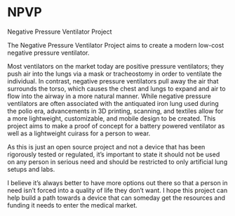 # NPVP
Negative Pressure Ventilator Project

The Negative Pressure Ventilator Project aims to create a modern low-cost negative pressure ventilator.

Most ventilators on the market today are positive pressure ventilators; they push air into the lungs via a mask or tracheostomy in order to ventilate the individual. In contrast, negative pressure ventilators pull away the air that surrounds the torso, which causes the chest and lungs to expand and air to flow into the airway in a more natural manner. While negative pressure ventilators are often associated with the antiquated iron lung used during the polio era, advancements in 3D printing, scanning, and textiles allow for a more lightweight, customizable, and mobile design to be created. This project aims to make a proof of concept for a battery powered ventilator as well as a lightweight cuirass for a person to wear. 

As this is just an open source project and not a device that has been rigorously tested or regulated, it’s important to state it should not be used on any person in serious need and should be restricted to only artificial lung setups and labs. 

I believe it’s always better to have more options out there so that a person in need isn’t forced into a quality of life they don’t want. I hope this project can help build a path towards a device that can someday get the resources and funding it needs to enter the medical market.
